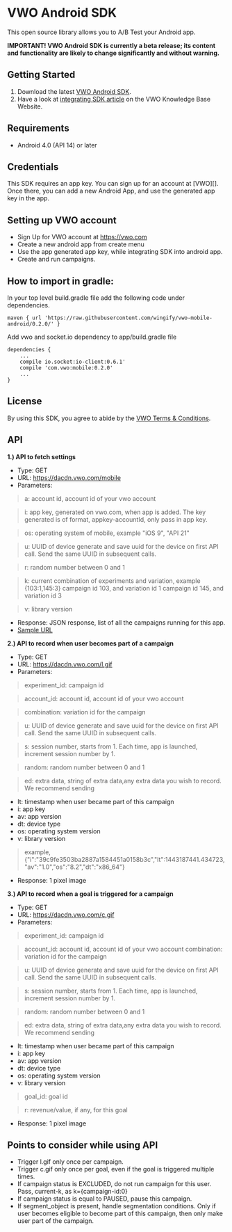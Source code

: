 VWO Android SDK
======================================

This open source library allows you to A/B Test your Android app.

**IMPORTANT! VWO Android SDK is currently a beta release; its content
and functionality are likely to change significantly and without warning.**

Getting Started
---------------

1. Download the latest [VWO Android SDK](https://github.com/wingify/vwo-android/releases).
2. Have a look at [integrating SDK article](https://vwo.com/knowledge/integrating-android-sdk/)
   on the VWO Knowledge Base Website.

## Requirements

* Android 4.0 (API 14) or later

## Credentials

This SDK requires an app key. You can sign up for an account at [VWO][]. Once there, you can add a new Android App, and use the generated app key in the app.


## Setting up VWO account
* Sign Up for VWO account at https://vwo.com
* Create a new android app from create menu
* Use the app generated app key, while integrating SDK into android app.
* Create and run campaigns.

## How to import in gradle:
In your top level build.gradle file add the following code under dependencies.

	maven { url 'https://raw.githubusercontent.com/wingify/vwo-mobile-android/0.2.0/' }
	
Add vwo and socket.io dependency to app/build.gradle file

	dependencies {
	    ...
	    compile io.socket:io-client:0.6.1'
	    compile 'com.vwo:mobile:0.2.0'
	    ...
	}


## License

By using this SDK, you agree to abide by the [VWO Terms & Conditions](http://vwo.com/terms-conditions).

## API
**1.) API to fetch settings**

* Type: GET
* URL: https://dacdn.vwo.com/mobile
* Parameters:

>a: account id, account id of your vwo account

>i: app key, generated on vwo.com, when app is added. The key generated is of format, appkey-accountId, only pass in app key.

>os: operating system of mobile, example
	"iOS 9", "API 21"

>u: UUID of device
	generate and save uuid for the device on first API call. Send the same UUID in subsequent calls.

>r: random number between 0 and 1

>k: current combination of experiments and variation, example
	{103:1,145:3}
	campaign id 103, and variation id 1
	campaign id 145, and variation id 3

>v: library version

* Response:
JSON response, list of all the campaigns running for this app.
* [Sample URL](https://dacdn.vwo.com/mobile?a=10&dt=x86_64&i=cccf243b3e2b18b4bdfbad0a8d2b1f2b&k=%7B%2234%22%3A%222%22%2C%2229%22%3A%221%22%2C%2237%22%3A%223%22%2C%2228%22%3A%221%22%2C%2231%22%3A%221%22%7D&os=9.1&r=0.1312175181839697&u=1F4140267B594340AFEA983544A8E985&v=1.4.5)

**2.) API to record when user becomes part of a campaign**

* Type: GET
* URL: https://dacdn.vwo.com/l.gif
* Parameters:

>experiment_id: campaign id

>account_id: account id, account id of your vwo account

>combination: variation id for the campaign

>u: UUID of device
	generate and save uuid for the device on first API call. Send the same UUID in subsequent calls.

>s: session number, starts from 1. 
	Each time, app is launched, increment session number by 1.

>random: random number between 0 and 1

>ed: extra data, string of extra data,any extra data you wish to record. We recommend sending
>	
 * lt: timestamp when user became part of this campaign
 * i: app key
 * av: app version
 * dt: device type
 * os: operating system version	
 * v: library version
 
>example, {"i":"39c9fe3503ba2887a1584451a0158b3c","lt":1443187441.434723,"av":"1.0","os":"8.2","dt":"x86_64"}

* Response:
1 pixel image


**3.) API to record when a goal is triggered for a campaign**

* Type: GET
* URL: https://dacdn.vwo.com/c.gif
* Parameters:

>experiment_id: campaign id

>account_id: account id, account id of your vwo account
combination: variation id for the campaign

>u: UUID of device
	generate and save uuid for the device on first API call. Send the same UUID in subsequent calls.

>s: session number, starts from 1. 
	Each time, app is launched, increment session number by 1.

>random: random number between 0 and 1

>ed: extra data, string of extra data,any extra data you wish to record. We recommend sending
>	
 * lt: timestamp when user became part of this campaign
 * i: app key
 * av: app version
 * dt: device type
 * os: operating system version
 * v: library version

>goal_id: goal id

>r: revenue/value, if any, for this goal

* Response:
1 pixel image

## Points to consider while using API 

* Trigger l.gif only once per campaign.
* Trigger c.gif only once per goal, even if the goal is triggered multiple times.
* If campaign status is EXCLUDED, do not run campaign for this user. Pass, current-k, as k={campaign-id:0}
* If campaign status is equal to PAUSED, pause this campaign.
* If segment_object is present, handle segmentation conditions. Only if user becomes eligible to become part of this campaign, then only make user part of the campaign.
